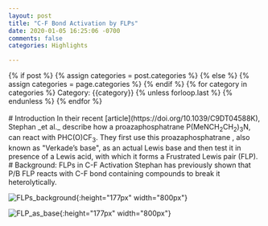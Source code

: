 ```yaml
---
layout: post
title: "C-F Bond Activation by FLPs"
date: 2020-01-05 16:25:06 -0700
comments: false
categories: Highlights

---
```

<div class="post-categories">
  {% if post %}
    {% assign categories = post.categories %}
  {% else %}
    {% assign categories = page.categories %}
  {% endif %}
  {% for category in categories %}
  Category: {{category}}
  {% unless forloop.last %}&nbsp;{% endunless %}
  {% endfor %}
</div>
<br>
# Introduction
In their recent [article](https://doi.org/10.1039/C9DT04588K), Stephan _et al._ describe how a proazaphosphatrane P(MeNCH<sub>2</sub>CH<sub>2</sub>)<sub>3</sub>N, can react with PHC(O)CF<sub>3</sub>. They first use this proazaphosphatrane , also known as "Verkade’s base", as an actual Lewis base and then test it in presence of a Lewis acid, with which it forms a Frustrated Lewis pair (FLP).
# Background: FLPs in C-F Activation
Stephan has previously shown that P/B FLP reacts with C-F bond containing compounds to
break it heterolytically.
<br>

![FLPs_background](https://dl.dropboxusercontent.com/s/hu436p06ftnc7pg/FLPs_background.png?dl=0){:height="177px" width="800px"}


![FLP_as_base](https://dl.dropboxusercontent.com/s/ark8707nx0uwnoy/FLP_as_base5.jpg?dl=0){:height="177px" width="800px"}

